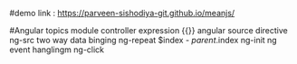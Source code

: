 #demo link : https://parveen-sishodiya-git.github.io/meanjs/

#Angular topics
module
controller
expression {{}}
angular source directive ng-src
two way data binging
ng-repeat $index - $parent.$index 
ng-init
ng event hanglingm ng-click


